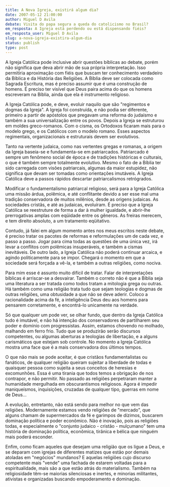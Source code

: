 ```yaml
---
title: A Nova Igreja, existirá algum dia?
date: 2007-05-12 21:00:00
author: Miguel D Avila
debate: Visita do papa segura a queda do catolicismo no Brasil?
em_resposta: A Igreja está perdendo ou está dispensando fiéis?
em_resposta_user: Miguel D Avila
slug: a-nova-igreja-existira-algum-dia
status: publish 
type: post
---
```


A Igreja Católica pode inclusive abrir questões bíblicas ao debate, porém não significa que deva abrir mão de sua própria interpretação. Isso permitiria aproximação com fiéis que buscam ter conhecimento verdadeiro da Bíblica e da História das Religiões. A Bíblia deve ser colocada como Sagrada Escritura, mas é preciso assumir que é uma construção de homens. É preciso ter visível que Deus paira acima do que os homens escreveram na Bíblia, ainda que ela é instrumento religioso.  

  

A Igreja Católica pode, e deve, evoluir naquilo que são "regimentos e dogmas da Igreja". A Igreja foi construída, e não podia ser diferente, primeiro a partir de apóstolos que pregavam uma reforma do judaísmo e também a sua universalização entre os povos. Depois a Igreja se estruturou em moldes greco-romanos. Com o cisma, os Ortodoxos ficaram mais para o modelo grego, e os Católicos com o modelo romano. Esses aspectos regimentais, organizacionais e estruturais devem ser evolutivos.  

  

Tanto na vertente judaica, como nas vertentes gregas e romanas, a origem da Igreja baseia-se e fundamenta-se em patriarcados. Patriarcado é sempre um fenômeno social de época e de tradições históricas e culturais, o que é também sempre totalmente evolutivo. Mesmo o fato de a Bíblia ter sido carregada com visões patriarcais, algumas da maior estupidez, não significa que devam ser tomadas como orientações imutáveis. A Igreja Católica deve a passos rápidos descartar patriarcalismos retrógrados.  

  

Modificar o fundamentalismo patriarcal religioso, será para a Igreja Católica uma missão árdua, polêmica, e até conflitante devido a ser esse mal uma tradição conservadora de muitos milênios, desde as origens judaicas. As sociedades cristãs, e até as judaicas, evoluíram. É preciso que a Igreja Católica se reestruture de forma a dar à mulher igualdade, e abrir-lhe prerrogativas amplas com eqüidade entre os gêneros. As freiras merecem, e tem direito absoluto, a um tratamento eqüitativo.  

  

Contudo, já falei em algum momento antes nos meus escritos neste debate, é preciso tratar os pacotes de reformas e reformulações um de cada vez, e passo a passo. Jogar para cima todas as questões de uma única vez, irá levar a conflitos com polêmicas insuperáveis, e também a cismas inevitáveis. De outro lado, a Igreja Católica não poderá continuar arcaica, e agindo politicamente para se impor. Chegará o momento em que a sociedade será forçada a vê-la, e também a outras religiões, como nociva.   

  

Para mim esse é assunto muito difícil de tratar. Falar de interpretações bíblicas é arriscar-se a desvairar. Também o correto não é que a Bíblia seja uma literatura a ser tratada como todos tratam a mitologia grega ou outras. Há também como uma religião trata tudo que sejam teologias e dogmas de outras religiões, uma obtusidade a que não se deve aderir. Coloco a racionalidade acima da fé, a inteligência Deus deu aos homens para pensarem corretamente, e encontrá-lo unicamente na verdade.   

  

Só que qualquer um pode ver, se olhar fundo, que dentro da Igreja Católica tudo é imutável, e não há intenção dos conservadores de partilharem seu poder e domínio com progressistas. Assim, estamos chovendo no molhado, malhando em ferro frio. Tudo que se produzirão serão discursos competentes, ou algumas aberturas a teologias de libertação, e a alguns carismáticos que estejam sob controle. No momento a Igreja Católica mostra uma face que é a mais conservadora dos últimos tempos.   

  

O que não mais se pode aceitar, é que cristãos fundamentalistas ou fanáticos, de qualquer religião queiram sujeitar a liberdade de todas e quaisquer pessoa como sujeita a seus conceitos de heresias e excomunhões. Essa é uma tirania que todos temos a obrigação de nos contrapor, e não permitir. No passado as religiões perpetraram manter a humanidade mergulhada em obscurantismos religiosos. Agora é impedir maniqueísmos, inquisições, cruzadas de qualquer tipo, guerras em nome de Deus...  

  

A evolução, entretanto, não está sendo para melhor no que vem das religiões. Modernamente estamos vendo religiões de "mercado", que alguns chamam de supermercados da fé e garimpos de dízimos, buscarem dominação política e poder econômico. Não é inovação, pois as religiões todas, e especialmente o "conjunto judaico - cristão - mulçumano" tem uma história de dominação política, econômica, tirânica e bélica que ninguém mais poderá esconder.   

  

Enfim, como ficam aqueles que desejam uma religião que os ligue a Deus, e se deparam com igrejas de diferentes matizes que estão por demais atoladas em "negócios" mundanos? E aquelas religiões cujo discurso competente mais "vende" uma fachada de estarem voltadas para a espiritualidade, mais são a que estão atrás do materialismo. Também na religiosidade têm-se maiorias silenciosas e inertes, e minorias militantes, ativistas e organizadas buscando empoderamento e dominação.
